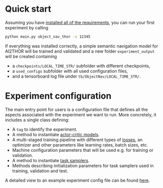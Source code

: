 # Quick start

Assuming you have [installed all of the requirements](/#installation), you can run your first experiment by calling 

```bash
python main.py object_nav_thor -s 12345
```

If everything was installed correctly, a simple semantic navigation model for AI2THOR will be trained and validated and 
a new folder `experiment_output` will be created containing

* a `checkpoints/LOCAL_TIME_STR/` subfolder with different checkpoints,
* a `used_configs` subfolder with all used configuration files,
* and a tensorboard log file under `tb/ObjectNav/LOCAL_TIME_STR/`.

# Experiment configuration

The main entry point for users is a configuration file that defines all the aspects associated with the experiment we
want to run. More concretely, it includes a single class defining:

* A `tag` to identify the experiment.
* A method to instantiate [actor-critic models](/overview/abstractions#actor-critic-model).
* A multi-staged training pipeline with different types of [losses](/overview/abstractions#actor-critic-loss), an 
optimizer and other parameters like learning rates, batch sizes, etc. 
* Machine configuration parameters that will be used e.g. for training or validation.
* A method to instantiate [task samplers](/overview/abstractions#task-sampler).
* Methods describing initialization parameters for task samplers used in training, validation and test.

A detailed view to an example experiment config file can be found [here](/overview/experiment).
